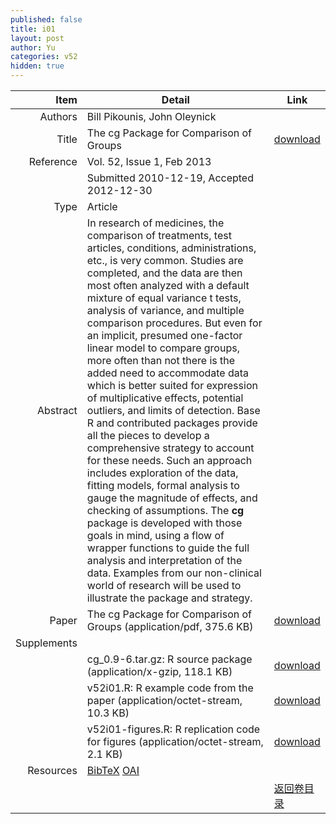 ```yaml
---
published: false
title: i01
layout: post
author: Yu
categories: v52
hidden: true
---
```


| Item | Detail | Link |
|---:|---|---|
| Authors | Bill Pikounis, John Oleynick| |
| Title |The cg Package for Comparison of Groups | [download](http://www.jstatsoft.org/v52/i01/paper) |
| Reference |Vol. 52, Issue 1, Feb 2013 | |
| | Submitted 2010-12-19, Accepted 2012-12-30| | 
| Type | Article| |
| Abstract | In research of medicines, the comparison of treatments, test articles, conditions, administrations, etc., is very common. Studies are completed, and the data are then most often analyzed with a default mixture of equal variance t tests, analysis of variance, and multiple comparison procedures. But even for an implicit, presumed one-factor linear model to compare groups, more often than not there is the added need to accommodate data which is better suited for expression of multiplicative effects, potential outliers, and limits of detection. Base R and contributed packages provide all the pieces to develop a comprehensive strategy to account for these needs. Such an approach includes exploration of the data, fitting models, formal analysis to gauge the magnitude of effects, and checking of assumptions. The <b>cg</b> package is developed with those goals in mind, using a flow of wrapper functions to guide the full analysis and interpretation of the data. Examples from our non-clinical world of research will be used to illustrate the package and strategy.| |
| Paper | The cg Package for Comparison of Groups  (application/pdf, 375.6 KB)| [download](http://www.jstatsoft.org/v52/i01/paper) |
| Supplements | | |
| |cg_0.9-6.tar.gz:  R source package  (application/x-gzip, 118.1 KB)|  [download](http://www.jstatsoft.org/v52/i01/supp/1) |
| |v52i01.R: R example code from the paper  (application/octet-stream, 10.3 KB)|  [download](http://www.jstatsoft.org/v52/i01/supp/2) |
| |v52i01-figures.R: R replication code for figures  (application/octet-stream, 2.1 KB)|  [download](http://www.jstatsoft.org/v52/i01/supp/3) |
| Resources | [BibTeX](http://www.jstatsoft.org/v52/i01/bibtex) [OAI](http://www.jstatsoft.org/oai?verb=GetRecord&identifier=oai.jstatsoft/v52/i01&prefix=oai_dc)| |
| |  | [返回卷目录]({{site.baseurl}}/volume/v52.html) |